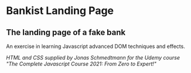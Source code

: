 # Bankist Landing Page
## The landing page of a fake bank

An exercise in learning Javascript advanced DOM techniques and effects.

*HTML and CSS supplied by Jonas Schmedtmann for the Udemy course "The Complete Javascript Course 2021: From Zero to Expert!"*
